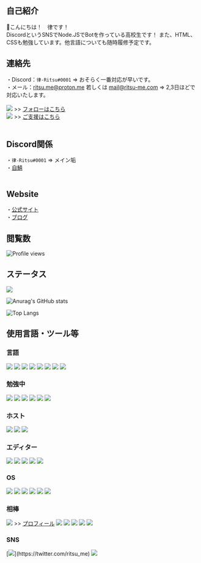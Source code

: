 ## 自己紹介

👋こんにちは！　律です！<br>
DiscordというSNSでNode.JSでBotを作っている高校生です！
また、HTML、CSSも勉強しています。他言語についても随時履修予定です。<br>
## 連絡先<br>
・Discord：`律-Ritsu#0001` => おそらく一番対応が早いです。<br>
・メール：ritsu.me@proton.me 若しくは mail@ritsu-me.com => 2,3日ほどで対応いたします。<br>
<br>
![](https://img.shields.io/badge/Twitter-1DA1F2?style=for-the-badge&logo=twitter&logoColor=white) >> [フォローはこちら](https://twitter.com/ritsu_me)<br>
![](https://img.shields.io/badge/PayPal-00457C?style=for-the-badge&logo=paypal&logoColor=white) >> [ご支援はこちら](https://paypal.me/ritsume?country.x=JP&locale.x=ja_JP)<br>
<br>
## Discord関係<br>
・`律-Ritsu#0001` => メイン垢<br>
・[自鯖](https://discord.gg/wTEAPKtZBX)<br>
<br>
## Website<br>
・[公式サイト](https://www.ritsu-me.net/)<br>
・[ブログ](https://blog.ritsu-me.net/)<br>

## 閲覧数

![Profile views](https://komarev.com/ghpvc/?username=ritsu-me)

## ステータス

![](https://github-readme-streak-stats.herokuapp.com/?user=ritsu-me)

![Anurag's GitHub stats](https://github-readme-stats.vercel.app/api?username=ritsu-me&show_icons=true&title_color=ffffff&text_color=ffffff&icon_color=ffffff&bg_color=60,F69BB9,F6BF9B&locale=en&border_radius=true)

![Top Langs](https://github-readme-stats.vercel.app/api/top-langs/?username=ritsu-me&layout=compact)

## 使用言語・ツール等

### 言語

![](https://img.shields.io/badge/Node.js-339933?style=flat&logo=nodedotjs&logoColor=white)
![](https://img.shields.io/badge/JavaScript-f0db4f?labelColor=black&logo=javascript)
![](https://img.shields.io/badge/json-5E5C5C?style=flat&logo=json&logoColor=white)
![](https://img.shields.io/badge/MySQL-005C84?style=flat&logo=mysql&logoColor=white)
![](https://img.shields.io/badge/SQLite-07405E?style=flat&logo=sqlite&logoColor=white)
![](https://img.shields.io/badge/Scratch-4D97FF?style=flat&logo=Scratch&logoColor=white)
![](https://img.shields.io/badge/HTML5-E34F26?style=flat&logo=html5&logoColor=white)
![](https://img.shields.io/badge/CSS3-1572B6?style=flat&logo=css3&logoColor=white)

### 勉強中

![](https://img.shields.io/badge/PHP-777BB4?style=flat&logo=php&logoColor=white)
![](https://img.shields.io/badge/TypeScript-007acc?labelColor=black&logo=typescript)
![](https://img.shields.io/badge/Go-00ADD8?style=flat&logo=go&logoColor=white)
![](https://img.shields.io/badge/Python-FFD43B?style=flat&logo=python&logoColor=blue)
![](https://img.shields.io/badge/Kotlin-0095D5?&style=flat&logo=kotlin&logoColor=white)
![](https://img.shields.io/badge/Ruby-CC342D?style=flat&logo=ruby&logoColor=white)

### ホスト

![](https://img.shields.io/badge/Cloudflare-f48120?labelColor=black&logo=cloudflare)
![](https://img.shields.io/badge/Heroku-6762a6?labelColor=black&logo=heroku)
![](https://img.shields.io/badge/Replit-9c9c9c?labelColor=black&logo=replit)

### エディター

![](https://img.shields.io/badge/replit-667881?style=flat&logo=replit&logoColor=white)
![](https://img.shields.io/badge/Visual_Studio-5C2D91?style=flat&logo=visual%20studio&logoColor=white)
![](https://img.shields.io/badge/Visual_Studio_Code-0078d7?labelColor=black&logo=visual-studio-code)
![](https://img.shields.io/badge/WebStorm-000000?style=flat&logo=WebStorm&logoColor=white)
![](https://img.shields.io/badge/PyCharm-000000.svg?&style=flat&logo=PyCharm&logoColor=white)

### OS

![](https://img.shields.io/badge/iOS-000000?style=flat&logo=ios&logoColor=white)
![](https://img.shields.io/badge/mac%20os-000000?style=flat&logo=apple&logoColor=white)
![](https://img.shields.io/badge/Windows-00a4ef?labelColor=black&logo=windows)
![](https://img.shields.io/badge/Android-32de84?labelColor=black&logo=android)
![](https://img.shields.io/badge/Fedora-294172?style=flat&logo=fedora&logoColor=white)
![](https://img.shields.io/badge/Linux-FCC624?style=flat&logo=linux&logoColor=black)

### 相棒

![](https://img.shields.io/badge/Spotify-1ED760?&style=flat&logo=spotify&logoColor=white) >> [プロフィール](https://open.spotify.com/user/31cqxovj6tzltyrvitvwzaxxt7dy)
![](https://img.shields.io/badge/Microsoft_Office-D83B01?style=flat&logo=microsoft-office&logoColor=white)
![](https://img.shields.io/badge/npm-CB3837?style=flat&logo=npm&logoColor=white)
![](https://img.shields.io/badge/Font_Awesome-339AF0?style=flat&logo=fontawesome&logoColor=white)
![](https://img.shields.io/badge/Riot_Games-D32936?style=flat&logo=riot-games&logoColor=white)
![](https://img.shields.io/badge/McDonald's-FBC817?style=flat&logo=McDonald's&logoColor=white)

### SNS

[![](https://img.shields.io/badge/Twitter_(@ritsu_me)-1da1f2?labelColor=black&logo=twitter)](https://twitter.com/ritsu_me)
[![](https://img.shields.io/badge/Discord_(律-Ritsu%230001)-5865f2?labelColor=black&logo=discord)](https://discord.com/users/716343156513439845)
